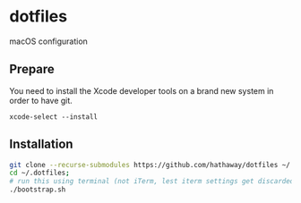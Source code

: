# dotfiles
macOS configuration

## Prepare

You need to install the Xcode developer tools on a brand new system in order to have git.

`xcode-select --install`

## Installation

```bash
git clone --recurse-submodules https://github.com/hathaway/dotfiles ~/.dotfiles
cd ~/.dotfiles;
# run this using terminal (not iTerm, lest iterm settings get discarded on exit)
./bootstrap.sh
```
